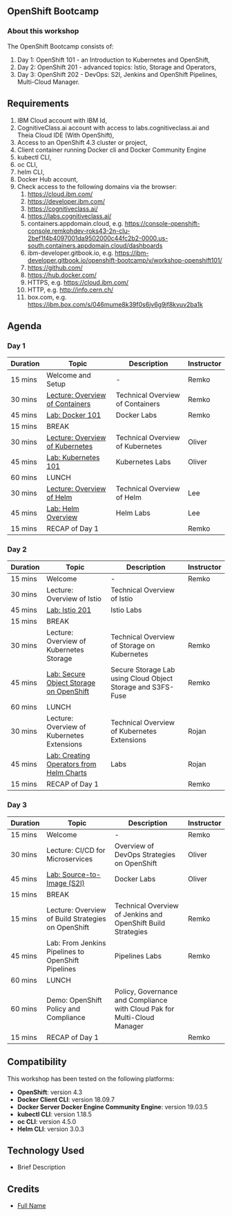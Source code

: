 ## OpenShift Bootcamp

### About this workshop

The OpenShift Bootcamp consists of:

1. Day 1: OpenShift 101 - an Introduction to Kubernetes and OpenShift,
2. Day 2: OpenShift 201 - advanced topics: Istio, Storage and Operators,
3. Day 3: OpenShift 202 - DevOps: S2I, Jenkins and OpenShift Pipelines, Multi-Cloud Manager.

## Requirements

1. IBM Cloud account with IBM Id,
2. CognitiveClass.ai account with access to labs.cognitiveclass.ai and Theia Cloud IDE (With OpenShift),
3. Access to an OpenShift 4.3 cluster or project,
4. Client container running Docker cli and Docker Community Engine
5. kubectl CLI,
6. oc CLI,
7. helm CLI,
8. Docker Hub account,
9. Check access to the following domains via the browser:
    1. https://cloud.ibm.com/
    2. https://developer.ibm.com/
    3. https://cognitiveclass.ai/
    4. https://labs.cognitiveclass.ai/
    5. containers.appdomain.cloud, e.g. https://console-openshift-console.remkohdev-roks43-2n-clu-2bef1f4b4097001da9502000c44fc2b2-0000.us-south.containers.appdomain.cloud/dashboards
    6. ibm-developer.gitbook.io, e.g. https://ibm-developer.gitbook.io/openshift-bootcamp/v/workshop-openshift101/
    7. https://github.com/
    8. https://hub.docker.com/
    9. HTTPS, e.g. https://cloud.ibm.com/
    10. HTTP, e.g. http://info.cern.ch/
    11. box.com, e.g. https://ibm.box.com/s/046mume8k39f0s6jv6g9jf8kvuv2ba1k

## Agenda

###  Day 1

| Duration | Topic | Description | Instructor |
| - | - | - | - |
| 15 mins | Welcome and Setup | - | Remko |
| 30 mins | [Lecture: Overview of Containers](https://github.com/remkohdev/openshift-bootcamp/blob/workshop-openshift101/data/pdfs/01%20-%20Overview%20of%20Containers.pdf) | Technical Overview of Containers | Remko |
| 45 mins | [Lab: Docker 101](generatedContent/docker101/README.md) | Docker Labs | Remko |
| 15 mins | BREAK | | |
| 30 mins | [Lecture: Overview of Kubernetes](https://github.com/remkohdev/openshift-bootcamp/blob/workshop-openshift101/data/pdfs/02%20-%20Overview%20of%20Kubernetes.pdf) | Technical Overview of Kubernetes | Oliver |
| 45 mins | [Lab: Kubernetes 101](generatedContent/kube101/README.md) | Kubernetes Labs | Oliver |
| 60 mins | LUNCH | | |
| 30 mins | [Lecture: Overview of Helm](https://github.com/remkohdev/openshift-bootcamp/blob/workshop-openshift101/data/pdfs/03%20-%20Overview%20of%20Helm.pdf) | Technical Overview of Helm | Lee |
| 45 mins | [Lab: Helm Overview ](generatedContent/helm101/README.md) | Helm Labs | Lee |
| 15 mins | RECAP of Day 1 | | Remko |

###  Day 2

| Duration | Topic | Description | Instructor |
| - | - | - | - |
| 15 mins | Welcome | - | Remko |
| 30 mins | Lecture: Overview of Istio | Technical Overview of Istio | |
| 45 mins | [Lab: Istio 201](generatedContent/istio101/README.md) | Istio Labs | |
| 15 mins | BREAK | | |
| 30 mins | Lecture: Overview of Kubernetes Storage | Technical Overview of Storage on Kubernetes | Remko |
| 45 mins | [Lab: Secure Object Storage on OpenShift](generatedContent/kubernetes-storage/README.md) | Secure Storage Lab using Cloud Object Storage and S3FS-Fuse | Remko |
| 60 mins | LUNCH | | |
| 30 mins | Lecture: Overview of Kubernetes Extensions | Technical Overview of Kubernetes Extensions | Rojan |
| 45 mins | [Lab: Creating Operators from Helm Charts](generatedContent/guestbook-helm-operator/README.md) |  Labs | Rojan |
| 15 mins | RECAP of Day 1 | | Remko |

###  Day 3

| Duration | Topic | Description | Instructor |
| - | - | - | - |
| 15 mins | Welcome | - | Remko |
| 30 mins | Lecture: CI/CD for Microservices | Overview of DevOps Strategies on OpenShift | Oliver |
| 45 mins | [Lab: Source-to-Image (S2I)](generatedContent/s2i-open-liberty-workshop/README.md) | Docker Labs | Oliver |
| 15 mins | BREAK | | |
| 15 mins | Lecture: Overview of Build Strategies on OpenShift | Technical Overview of Jenkins and OpenShift Build Strategies | Remko |
| 45 mins | Lab: From Jenkins Pipelines to OpenShift Pipelines | Pipelines Labs | Remko |
| 60 mins | LUNCH | | |
| 60 mins | Demo: OpenShift Policy and Compliance | Policy, Governance and Compliance with Cloud Pak for Multi-Cloud Manager | |
| 15 mins | RECAP of Day 1 | | Remko |

## Compatibility

This workshop has been tested on the following platforms:

* **OpenShift**: version 4.3
* **Docker Client CLI**: version 18.09.7
* **Docker Server Docker Engine Community Engine**: version 19.03.5
* **kubectl CLI**: version 1.18.5
* **oc CLI**: version 4.5.0
* **Helm CLI**: version 3.0.3

## Technology Used

* Brief Description

## Credits

* [Full Name](https://github.com/githubid)
